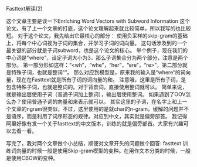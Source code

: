 Fasttext解读(2)

这个文章主要是谈一下Enriching Word Vectors with Subword Information 这个论文。有了上一个文章的打底，这个论文理解起来就比较简单，所以我写的也比较短。
对于这个论文，我先给出它最核心的部分：
使用负采样的skip-gram的基础上，将每个中心词视为子词的集合，并学习子词的词向量。
这句话涉及到的一个最关键的部分就是子词subword，也是这个论文的核心。
举个例子，现在我们的中心词是"where"，设定子词大小为3，那么子词集合分为两个部分，注意是两个部分。
第一部分形如这样：“<wh”，“whe”，“her”，“ere”，“re>”，第二部分就是特殊子词，也就是整词“<where>”。
那么对应到模型是，原来我的输入是“where”的词向量，现在在Fasttext就是所有子词的词向量的和。
注意哦，这里是所有子词，是包含特殊子词，也就是整词的。对于背景词，直接使用整词就可以。
简单来说，就是输出层使用子词（普通子词加上整词），输出层使用整词。
如果遇到了OOV怎么办？使用普通子词的向量和来表示就可以。
其实这里的子词，在名字上和上一个文章的ngram很类似，不过，这里使用的是就char的n-gram，缓解的问题并不是语序，而是利用了词序形态的规律。对应到中文，其实就是偏旁部首。
我记得阿里好像有发一个关于fasttext的中文版本，训练的就是偏旁部首。大家有兴趣可以去看一看。

写完了，我对两个文章做个小总结，顺便对文章开头的问题做个回答:
fasttext 训练词向量的时候一般是使用Skip-gram模型的变种。在用作文本分类的时候，一般是使用CBOW的变种。